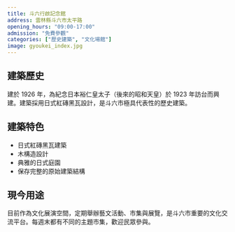 ```yaml
---
title: 斗六行啟記念館
address: 雲林縣斗六市太平路
opening_hours: "09:00-17:00"
admission: "免費參觀"
categories: ["歷史建築", "文化場館"]
image: gyoukei_index.jpg
---
```




## 建築歷史

建於 1926 年，為紀念日本裕仁皇太子（後來的昭和天皇）於 1923 年訪台而興建。建築採用日式紅磚黑瓦設計，是斗六市極具代表性的歷史建築。

## 建築特色

- 日式紅磚黑瓦建築
- 木構造設計
- 典雅的日式庭園
- 保存完整的原始建築結構

## 現今用途

目前作為文化展演空間，定期舉辦藝文活動、市集與展覽，是斗六市重要的文化交流平台。每週末都有不同的主題市集，歡迎民眾參與。